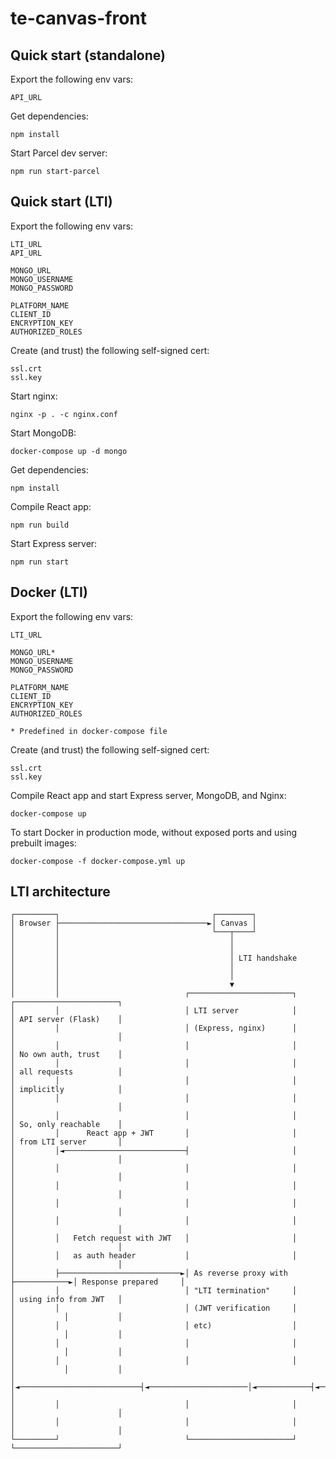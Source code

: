 # te-canvas-front

## Quick start (standalone)

Export the following env vars:

```
API_URL
```

Get dependencies:

```
npm install
```

Start Parcel dev server:

```
npm run start-parcel
```

## Quick start (LTI)

Export the following env vars:

```
LTI_URL
API_URL

MONGO_URL
MONGO_USERNAME
MONGO_PASSWORD

PLATFORM_NAME
CLIENT_ID
ENCRYPTION_KEY
AUTHORIZED_ROLES
```

Create (and trust) the following self-signed cert:

```
ssl.crt
ssl.key
```

Start nginx:

```
nginx -p . -c nginx.conf
```

Start MongoDB:

```
docker-compose up -d mongo
```

Get dependencies:

```
npm install
```

Compile React app:

```
npm run build
```

Start Express server:

```
npm run start
```

## Docker (LTI)

Export the following env vars:

```
LTI_URL

MONGO_URL*
MONGO_USERNAME
MONGO_PASSWORD

PLATFORM_NAME
CLIENT_ID
ENCRYPTION_KEY
AUTHORIZED_ROLES

* Predefined in docker-compose file
```

Create (and trust) the following self-signed cert:

```
ssl.crt
ssl.key
```

Compile React app and start Express server, MongoDB, and Nginx:

```
docker-compose up
```

To start Docker in production mode, without exposed ports and using prebuilt images:

```
docker-compose -f docker-compose.yml up
```

## LTI architecture

```
┌─────────┐                                  ┌────────┐
│ Browser ├─────────────────────────────────►│ Canvas │
│         │                                  └───┬────┘
│         │                                      │
│         │                                      │
│         │                                      │ LTI handshake
│         │                                      │
│         │                                      │
│         │                                      ▼
│         │                            ┌───────────────────────┐             ┌───────────────────────┐
│         │                            │ LTI server            │             │ API server (Flask)    │
│         │                            │ (Express, nginx)      │             │                       │
│         │                            │                       │             │ No own auth, trust    │
│         │                            │                       │             │ all requests          │
│         │                            │                       │             │ implicitly            │
│         │                            │                       │             │                       │
│         │                            │                       │             │ So, only reachable    │
│         │      React app + JWT       │                       │             │ from LTI server       │
│         │◄───────────────────────────┤                       │             │                       │
│         │                            │                       │             │                       │
│         │                            │                       │             │                       │
│         │                            │                       │             │                       │
│         │                            │                       │             │                       │
│         │   Fetch request with JWT   │                       │             │                       │
│         │   as auth header           │                       │             │                       │
│         ├───────────────────────────►│ As reverse proxy with ├────────────►│ Response prepared     │
│         │                            │ "LTI termination"     │             │ using info from JWT   │
│         │                            │ (JWT verification     │             │           │           │
│         │                            │ etc)                  │             │           │           │
│         │                            │                       │             │           │           │
│         │                            │                       │             │           │           │
│         │◄───────────────────────────┤◄──────────────────────│◄────────────┤◄──────────┘           │
│         │                            │                       │             │                       │
│         │                            │                       │             │                       │
└─────────┘                            └───────────────────────┘             └───────────────────────┘
```
